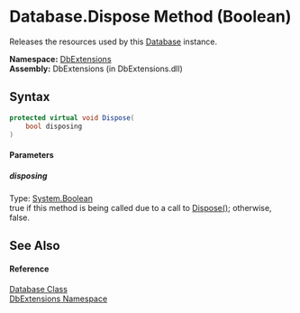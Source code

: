 Database.Dispose Method (Boolean)
=================================
Releases the resources used by this [Database][1] instance.

**Namespace:** [DbExtensions][2]  
**Assembly:** DbExtensions (in DbExtensions.dll)

Syntax
------

```csharp
protected virtual void Dispose(
	bool disposing
)
```

#### Parameters

##### *disposing*
Type: [System.Boolean][3]  
 true if this method is being called due to a call to [Dispose()][4]; otherwise, false.


See Also
--------

#### Reference
[Database Class][1]  
[DbExtensions Namespace][2]  

[1]: README.md
[2]: ../README.md
[3]: http://msdn.microsoft.com/en-us/library/a28wyd50
[4]: Dispose.md